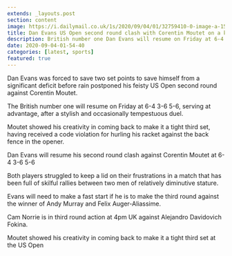 ```yaml
---
extends: _layouts.post
section: content
image: https://i.dailymail.co.uk/1s/2020/09/04/01/32759410-0-image-a-15_1599179951264.jpg 
title: Dan Evans US Open second round clash with Corentin Moutet on a knife-edge 
description: British number one Dan Evans will resume on Friday at 6-4 3-6 5-6, serving at advantage against Corentin Moutet, after a stylish and occasionally tempestuous duel. 
date: 2020-09-04-01-54-40 
categories: [latest, sports] 
featured: true 
--- 
```

Dan Evans was forced to save two set points to save himself from a significant deficit before rain postponed his feisty US Open second round against Corentin Moutet.

The British number one will resume on Friday at 6-4 3-6 5-6, serving at advantage, after a stylish and occasionally tempestuous duel.

Moutet showed his creativity in coming back to make it a tight third set, having received a code violation for hurling his racket against the back fence in the opener.

Dan Evans will resume his second round clash against Corentin Moutet at 6-4 3-6 5-6

Both players struggled to keep a lid on their frustrations in a match that has been full of skilful rallies between two men of relatively diminutive stature.

Evans will need to make a fast start if he is to make the third round against the winner of Andy Murray and Felix Auger-Aliassime. 

Cam Norrie is in third round action at 4pm UK against Alejandro Davidovich Fokina.

Moutet showed his creativity in coming back to make it a tight third set at the US Open

